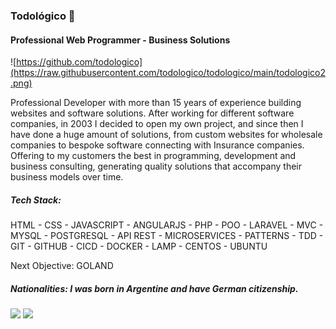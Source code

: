 ### Todológico 🌱
#### Professional Web Programmer - Business Solutions
![https://github.com/todologico](https://raw.githubusercontent.com/todologico/todologico/main/todologico2.png)

Professional Developer with more than 15 years of experience building websites and software solutions.
After working for different software companies, in 2003 I decided to open my own project, and since then I have done a huge amount of solutions, from custom websites for wholesale companies to bespoke software connecting with Insurance companies.
Offering to my customers the best in programming, development and business consulting, generating quality solutions that accompany their business models over time.

##### Tech Stack:
HTML - CSS - JAVASCRIPT - ANGULARJS - PHP - POO - LARAVEL - MVC - MYSQL - POSTGRESQL - API REST - MICROSERVICES - PATTERNS - TDD - GIT - GITHUB - CICD - DOCKER - LAMP - CENTOS - UBUNTU

Next Objective: GOLAND

##### Nationalities: I was born in Argentine and have German citizenship.

[<img src="https://img.shields.io/badge/LinkedIn-0077B5?style=for-the-badge&logo=linkedin&logoColor=white" height="30"/>](https://www.linkedin.com/in/arturo-diehl-018986255/)  [<img src="https://img.shields.io/badge/Web-todologico.com-14a1f0?style=for-the-badge&logo=dev.to&logoColor=white&labelColor=101010" height="30"/>](https://www.todologico.com/)

<!--
**todologico/todologico** is a ✨ _special_ ✨ repository because its `README.md` (this file) appears on your GitHub profile.

Here are some ideas to get you started:

- 🔭 I’m currently working on ...
- 🌱 I’m currently learning ...
- 👯 I’m looking to collaborate on ...
- 🤔 I’m looking for help with ...
- 💬 Ask me about ...
- 📫 How to reach me: ...
- 😄 Pronouns: ...
- ⚡ Fun fact: ...
-->
